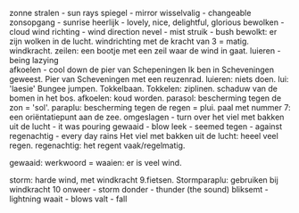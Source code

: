 zonne stralen - sun rays
spiegel - mirror
wisselvalig - changeable
zonsopgang - sunrise
heerlijk - lovely, nice, delightful, glorious
bewolken -  cloud
wind richting - wind direction
nevel - mist
struik - bush
bewolkt: er zijn wolken in de lucht.
windrichting met de kracht van 3 = matig.
windkracht.
zeilen: een bootje met een zeil waar de wind in gaat.
luieren - being lazying  
afkoelen - cool down
de pier van Schepeningen 
Ik ben in Scheveningen geweest.
Pier van Scheveningen met een reuzenrad.
luieren: niets doen.
lui: 'laesie'
Bungee jumpen.
Tokkelbaan. Tokkelen: ziplinen.
schaduw van de bomen in het bos.
afkoelen: koud worden.
parasol: bescherming tegen de zon = 'sol'.
paraplu: bescherming tegen de regen = plui.
paal met nummer 7: een 
oriëntatiepunt aan de zee.
omgeslagen - turn over
het viel met bakken uit de lucht - it was pouring
gewaaid - blow
leek - seemed
tegen - against
regenachtig - every day rains
Het viel met bakken uit de lucht: heeel veel regen.
regenachtig: het regent vaak/regelmatig.

gewaaid: werkwoord = waaien: er is veel wind.

storm: harde wind, met windkracht 9.fietsen.
Stormparaplu: gebruiken bij windkracht 10
onweer - storm
donder - thunder (the sound)
bliksemt - lightning 
waait - blows
valt - fall
